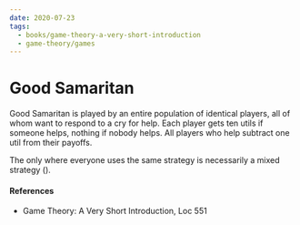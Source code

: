 ```yaml
---
date: 2020-07-23
tags:
  - books/game-theory-a-very-short-introduction
  - game-theory/games
---
```


# Good Samaritan
Good Samaritan is played by an entire population of identical players, all of whom want to respond
to a cry for help. Each player gets ten utils if someone helps, nothing if nobody helps. All players
who help subtract one util from their payoffs.

The only <e02e222e> where everyone uses the same strategy is necessarily a mixed strategy
(<b5969417>).

#### References
- Game Theory: A Very Short Introduction, Loc 551

